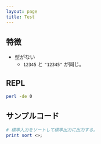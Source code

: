 ```yaml
---
layout: page
title: Test
---
```


## 特徴

* 型がない
    * `12345` と `"12345"` が同じ。

## REPL

```sh
perl -de 0
```

## サンプルコード

```perl
# 標準入力をソートして標準出力に出力する。
print sort <>;
```


